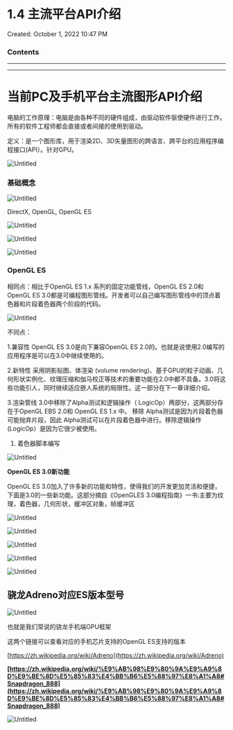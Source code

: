 # 1.4 主流平台API介绍

Created: October 1, 2022 10:47 PM

### Contents

---

---

# 当前PC及手机平台主流图形API介绍

电脑的工作原理：电脑是由各种不同的硬件组成，由驱动软件驱使硬件进行工作。所有的软件工程师都会直接或者间接的使用到驱动。

定义：是一个图形库，用于渲染2D、3D矢量图形的跨语言、跨平台的应用程序编程接口(API）。针对GPU。

![Untitled](1%204%20%E4%B8%BB%E6%B5%81%E5%B9%B3%E5%8F%B0API%E4%BB%8B%E7%BB%8D%20fa97864811ab46b29409ecfa14fe0851/Untitled.png)

### 基础概念

![Untitled](1%204%20%E4%B8%BB%E6%B5%81%E5%B9%B3%E5%8F%B0API%E4%BB%8B%E7%BB%8D%20fa97864811ab46b29409ecfa14fe0851/Untitled%201.png)

DirectX, OpenGL, OpenGL ES

![Untitled](1%204%20%E4%B8%BB%E6%B5%81%E5%B9%B3%E5%8F%B0API%E4%BB%8B%E7%BB%8D%20fa97864811ab46b29409ecfa14fe0851/Untitled%202.png)

![Untitled](1%204%20%E4%B8%BB%E6%B5%81%E5%B9%B3%E5%8F%B0API%E4%BB%8B%E7%BB%8D%20fa97864811ab46b29409ecfa14fe0851/Untitled%203.png)

![Untitled](1%204%20%E4%B8%BB%E6%B5%81%E5%B9%B3%E5%8F%B0API%E4%BB%8B%E7%BB%8D%20fa97864811ab46b29409ecfa14fe0851/Untitled%204.png)

### OpenGL ES

相同点：相比于OpenGL ES 1.x 系列的固定功能管线，OpenGL ES 2.0和OpenGL ES 3.0都是可编程图形管线。开发者可以自己编写图形管线中的顶点着色器和片段着色器两个阶段的代码。

![Untitled](1%204%20%E4%B8%BB%E6%B5%81%E5%B9%B3%E5%8F%B0API%E4%BB%8B%E7%BB%8D%20fa97864811ab46b29409ecfa14fe0851/Untitled%205.png)

不同点：

1.兼容性
OpenGL ES 3.0是向下兼容OpenGL ES 2.0的。也就是说使用2.0编写的应用程序是可以在3.0中继续使用的。

2.新特性
采用阴影贴图、体渲染 (volume rendering)、基于GPU的粒子动画、几何形状实例化、纹理压缩和伽马校正等技术的重要功能在2.0中都不具备。3.0将这些功能引人，同时继续适应嵌人系统的局限性。这一部分在下一章详细介绍。

3.渲染管线
3.0中移除了Alpha测试和逻辑操作（ LogicOp）两部分，这两部分存在于OpenGL EBS 2.0和 OpenGL ES 1.x 中。
移除 Alpha测试是因为片段着色器可能抛弃片段，因此 Alpha测试可以在片段着色器中进行。移除逻辑操作(LogicOp）是因为它很少被使用。

1. 着色器脚本编写

![Untitled](1%204%20%E4%B8%BB%E6%B5%81%E5%B9%B3%E5%8F%B0API%E4%BB%8B%E7%BB%8D%20fa97864811ab46b29409ecfa14fe0851/Untitled%206.png)

**OpenGL ES 3.0新功能**

OpenGL ES 3.0加入了许多新的功能和特性，使得我们的开发更加灵活和便捷，下面是3.0的一些新功能。这部分摘自《OpenGLES 3.0编程指南》一书:主要为纹理，着色器，几何形状，缓冲区对象，帧缓冲区

![Untitled](1%204%20%E4%B8%BB%E6%B5%81%E5%B9%B3%E5%8F%B0API%E4%BB%8B%E7%BB%8D%20fa97864811ab46b29409ecfa14fe0851/Untitled%207.png)

![Untitled](1%204%20%E4%B8%BB%E6%B5%81%E5%B9%B3%E5%8F%B0API%E4%BB%8B%E7%BB%8D%20fa97864811ab46b29409ecfa14fe0851/Untitled%208.png)

![Untitled](1%204%20%E4%B8%BB%E6%B5%81%E5%B9%B3%E5%8F%B0API%E4%BB%8B%E7%BB%8D%20fa97864811ab46b29409ecfa14fe0851/Untitled%209.png)

![Untitled](1%204%20%E4%B8%BB%E6%B5%81%E5%B9%B3%E5%8F%B0API%E4%BB%8B%E7%BB%8D%20fa97864811ab46b29409ecfa14fe0851/Untitled%2010.png)

![Untitled](1%204%20%E4%B8%BB%E6%B5%81%E5%B9%B3%E5%8F%B0API%E4%BB%8B%E7%BB%8D%20fa97864811ab46b29409ecfa14fe0851/Untitled%2011.png)

## 骁龙Adreno对应ES版本型号

![Untitled](1%204%20%E4%B8%BB%E6%B5%81%E5%B9%B3%E5%8F%B0API%E4%BB%8B%E7%BB%8D%20fa97864811ab46b29409ecfa14fe0851/Untitled%2012.png)

也就是我们常说的骁龙手机端GPU框架

这两个链接可以查看对应的手机芯片支持的OpenGL ES支持的版本

[https://zh.wikipedia.org/wiki/Adreno](https://zh.wikipedia.org/wiki/Adreno)

**[https://zh.wikipedia.org/wiki/%E9%AB%98%E9%80%9A%E9%A9%8D%E9%BE%8D%E5%85%83%E4%BB%B6%E5%88%97%E8%A1%A8#Snapdragon_888](https://zh.wikipedia.org/wiki/%E9%AB%98%E9%80%9A%E9%A9%8D%E9%BE%8D%E5%85%83%E4%BB%B6%E5%88%97%E8%A1%A8#Snapdragon_888)**

![Untitled](1%204%20%E4%B8%BB%E6%B5%81%E5%B9%B3%E5%8F%B0API%E4%BB%8B%E7%BB%8D%20fa97864811ab46b29409ecfa14fe0851/Untitled%2013.png)